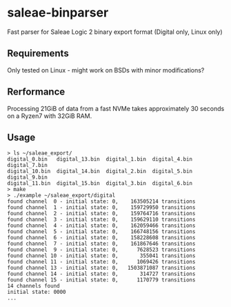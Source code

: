 # saleae-binparser
Fast parser for Saleae Logic 2 binary export format (Digital only, Linux only)

## Requirements
Only tested on Linux - might work on BSDs with minor modifications?

## Rerformance
Processing 21GiB of data from a fast NVMe takes approximately 30 seconds on a Ryzen7 with 32GiB RAM.

## Usage
```
> ls ~/saleae_export/
digital_0.bin   digital_13.bin  digital_1.bin  digital_4.bin  digital_7.bin
digital_10.bin  digital_14.bin  digital_2.bin  digital_5.bin  digital_9.bin
digital_11.bin  digital_15.bin  digital_3.bin  digital_6.bin
> make
> ./example ~/saleae_export/digital
found channel  0 - initial state: 0,    163505214 transitions
found channel  1 - initial state: 0,    159729950 transitions
found channel  2 - initial state: 0,    159764716 transitions
found channel  3 - initial state: 0,    159629110 transitions
found channel  4 - initial state: 0,    162059466 transitions
found channel  5 - initial state: 0,    166748156 transitions
found channel  6 - initial state: 0,    158228608 transitions
found channel  7 - initial state: 0,    161867646 transitions
found channel  9 - initial state: 0,      7628523 transitions
found channel 10 - initial state: 0,       355041 transitions
found channel 11 - initial state: 0,      1069426 transitions
found channel 13 - initial state: 0,   1503871087 transitions
found channel 14 - initial state: 0,       314727 transitions
found channel 15 - initial state: 0,      1170779 transitions
14 channels found
initial state: 0000
...
```
